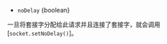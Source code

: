 <!-- YAML
added: v0.5.9
-->

* `noDelay` {boolean}

一旦将套接字分配给此请求并且连接了套接字，就会调用 [`socket.setNoDelay()`]。

